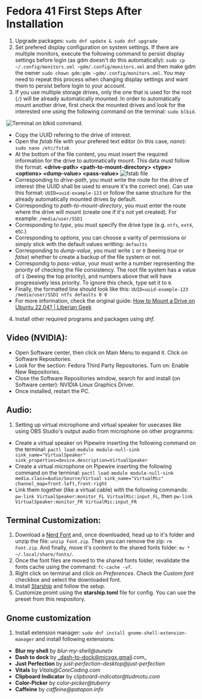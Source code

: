 # Fedora 41 First Steps After Installation

1. Upgrade packages: `sudo dnf update & sudo dnf upgrade`
2. Set prefered display configuration on system settings. If there are multiple monitors, execute the following command to persist display settings before login (as gdm doesn't do this automatically): `sudo cp ~/.config/monitors.xml ~gdm/.config/monitors.xml` and then make gdm the owner `sudo chown gdm:gdm ~gdm/.config/monitors.xml`. You may need to repeat this process when changing display settings and want them to persist before login to your account.
3. If you use multiple storage drives, only the one that is used for the root (`/`) will be already automatically mounted. In order to automatically mount another drive, first check the mounted drives and look for the interested one using the following command on the terminal: `sudo blkid`.

![Terminal on blkid command.](https://www.liberiangeek.net/wp-content/uploads/2024/02/image-81.png)

- Copy the UUID refering to the drive of interest.
- Open the _fstab_ file with your prefered text editor (in this case, _nano_): `sudo nano /etc/fstab`
- At the bottom of the file content, you must insert the required information for the drive to automatically mount. This data must follow the format: **\<drive-path\> \<path-to-mount-directory\> \<type\> \<options\> \<dump-value\> \<pass-value\>**
  ![fstab file](https://www.liberiangeek.net/wp-content/uploads/2024/02/image-66.png)
- Corresponding to _drive-path_, you must write the route for the drive of interest (the UUID shall be used to ensure it's the correct one). Can use this format: `UUID=uuid-example-123` or follow the same structure for the already automatically mounted drives by default.
- Corresponding to _path-to-mount-directory_, you must enter the route where the drive will mount (create one if it's not yet created). For example: `/media/user/SSD1`
- Corresponding to _type_, you must specify the drive type (e.g. `ntfs`, `ext4`, etc.)
- Corresponding to _options_, you can choose a varity of permissions or simply stick with the default values writting: `defaults`
- Corresponding to _dump-value_, you must write `1` or `0` (beeing _true_ or _false_) whether to create a backup of the file system or not.
- Correspondig to _pass-value_, your must write a number representing the priority of checking the file consistency. The root file system has a value of `1` (beeing the top priority), and numbers above that will have progressively less priority. To ignore this check, type set it to `0`.
- Finally, the formatted line should look like this: `UUID=uuid-example-123 /media/user/SSD1 ntfs defaults 0 0`
- For more information, check the original guide: [How to Mount a Drive on Ubuntu 22.04? | Liberian Geek](https://www.liberiangeek.net/2024/02/mount-drive-ubuntu-22-04/)

4. Install other required programs and packages using _dnf_.

## Video (NVIDIA):

- Open Software center, then click on Main Menu to expand it. Click on Software Repositories.
- Look for the section: Fedora Third Party Repositories. Turn on: Enable New Repositories.
- Close the Software Repositories window, search for and install (on Software center): NVIDIA Linux Graphics Driver.
- Once installed, restart the PC.

## Audio:

1. Setting up virtual microphone and virtual speaker for usecases like using OBS Studio's output audio from microphone on other programms:

- Create a virtual speaker on Pipewire inserting the following command on the terminal: `pactl load-module module-null-sink sink_name="VirtualSpeaker" sink_properties=device.description=VirtualSpeaker`
- Create a virtual microphone on Pipewire inserting the following command on the terminal: `pactl load-module module-null-sink media.class=Audio/Source/Virtual sink_name="VirtualMic" channel_map=front-left,front-right`
- Link them together (like a virtual cable) with the following commands: `pw-link VirtualSpeaker:monitor_FL VirtualMic:input_FL`, then `pw-link VirtualSpeaker:monitor_FR VirtualMic:input_FR`

## Terminal Customization:

1. Download a [Nerd Font](https://www.nerdfonts.com/font-downloads) and, once downloaded, head up to it's folder and unzip the file: `unzip Font.zip`. Then you can remove the zip: `rm Font.zip`. And finally, move it's content to the shared fonts folder: `mv * ~/.local/share/fonts/`.
2. Once the font files are moved to the shared fonts folder, revalidate the fonts cache using the command: `fc-cache -vf`.
3. Right click on terminal and click on _Preferences_. Check the _Custom font_ checkbox and select the downloaded font.
4. Install [Starship](https://starship.rs/guide/) and follow the setup.
5. Customize promt using the **starship.toml** file for config. You can use the preset from this respository.

## Gnome customization

1. Install extension manager: `sudo dnf install gnome-shell-extension-manager` and install following extensions:

- **Blur my shell** by _blur-my-shell@aunetx_
- **Dash to dock** by _dash-to-dock@micxgx.gmail.com_
- **Just Perfection** by _just-perfection-desktop@just-perfection_
- **Vitals** by _Vitals@CoreCoding.com_
- **Clipboard Indicator** by _clipboard-indicator@tudmotu.com_
- **Color-Picker** by _color-picker@tuberry_
- **Caffeine** by _caffeine@patapon.info_
